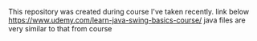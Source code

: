 This repository was created during course I've taken recently.
link below
https://www.udemy.com/learn-java-swing-basics-course/
java files are very similar to that from course
